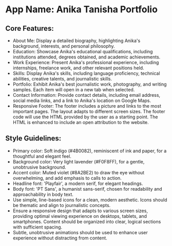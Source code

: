 # **App Name**: Anika Tanisha Portfolio

## Core Features:

- About Me: Display a detailed biography, highlighting Anika's background, interests, and personal philosophy.
- Education: Showcase Anika's educational qualifications, including institutions attended, degrees obtained, and academic achievements.
- Work Experience: Present Anika's professional experience, including internships, freelance work, and other relevant positions held.
- Skills: Display Anika's skills, including language proficiency, technical abilities, creative talents, and journalistic skills.
- Portfolio: Exhibit Anika's best journalistic work, photography, and writing samples. Each item will open in a new tab when selected.
- Contact Information: Provide contact details, including email address, social media links, and a link to Anika's location on Google Maps.
- Responsive Footer: The footer includes a picture and links to the most important pages.  The layout adapts to different screen sizes. The footer code will use the HTML provided by the user as a starting point. The HTML is enhanced to include an open attribution to the website.

## Style Guidelines:

- Primary color: Soft indigo (#4B0082), reminiscent of ink and paper, for a thoughtful and elegant feel.
- Background color: Very light lavender (#F0F8FF), for a gentle, unobtrusive background.
- Accent color: Muted violet (#8A2BE2) to draw the eye without overwhelming, and add emphasis to calls to action.
- Headline font: 'Playfair', a modern serif, for elegant headings.
- Body font: 'PT Sans', a humanist sans-serif, chosen for readability and approachability in body text.
- Use simple, line-based icons for a clean, modern aesthetic. Icons should be thematic and align to journalistic concepts.
- Ensure a responsive design that adapts to various screen sizes, providing optimal viewing experience on desktops, tablets, and smartphones. Content should be organized into clear, logical sections with sufficient spacing.
- Subtle, unobtrusive animations should be used to enhance user experience without distracting from content.